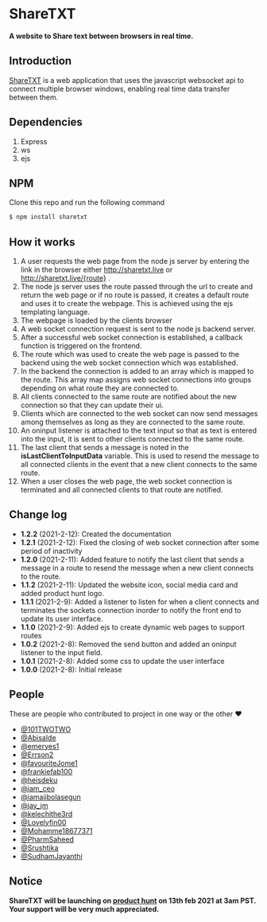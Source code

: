 # ShareTXT

**A website to Share text between browsers in real time.**

## Introduction

[ShareTXT](http://sharetxt.live) is a web application that uses the javascript websocket api to connect multiple browser windows, enabling real time data transfer between them.

## Dependencies 
  1.  Express  
  2.  ws 
  3.  ejs
  
## NPM
Clone this repo and run the following command
```bash
$ npm install sharetxt
```

## How it works 
  1.  A user requests the web page from the node js server by entering the link in the browser either http://sharetxt.live or http://sharetxt.live/{route} .
  2.  The node js server uses the route passed through the url to create and return the web page or if no route is passed, it creates a default route and uses it to create the webpage. This is achieved using the ejs templating language.
  3.  The webpage is loaded by the clients browser
  4.  A web socket connection request is sent to the node js backend server.
  5.  After a successful web socket connection is established, a callback function is triggered on the frontend.
  6.  The route which was used to create the web page is passed to the backend using the web socket connection which was established.
  7.  In the backend the connection is added to an array which is mapped to the route. This array map assigns web socket connections into groups depending on what route they are connected to.
  8.  All clients connected to the same route are notified about the new connection so that they can update their ui.
  9.  Clients which are connected to the web socket can now send messages among themselves as long as they are connected to the same route.
  10.  An oninput listener is attached to the text input so that as text is entered into the input, it is sent to other clients connected to the same route.
  11.   The last client that sends a message is noted in the __isLastClientToInputData__ variable. This is used to resend the message to all connected clients in the event that a new client connects to the same route.
  12.   When a user closes the web page, the web socket connection is terminated and all connected clients to that route are notified.
  
## Change log
* **1.2.2** (2021-2-12): Created the documentation
* **1.2.1** (2021-2-12): Fixed the closing of web socket connection after some period of inactivity
* **1.2.0** (2021-2-11): Added feature to notify the last client that sends a message in a route to resend the message when a new client connects to the route. 
* **1.1.2** (2021-2-11): Updated the website icon, social media card and added product hunt logo.
* **1.1.1** (2021-2-9): Added a listener to listen for when a client connects and terminates the sockets connection inorder to notify the front end to update its user interface.
* **1.1.0** (2021-2-9): Added ejs to create dynamic web pages to support routes
* **1.0.2** (2021-2-8): Removed the send button and added an oninput listener to the input field.
* **1.0.1** (2021-2-8): Added some css to update the user interface
* **1.0.0** (2021-2-8): Initial release

## People
These are people who contributed to project in one way or the other :heart:

*	[@101TWOTWO](https://twitter.com/101TWOTWO)
*	[@Abisalde](https://twitter.com/Abisalde)
*	[@emeryes1](https://twitter.com/emeryes1)
*	[@Errson2](https://twitter.com/Errson)
*	[@favouriteJome1](https://twitter.com/favouriteJome1)
*	[@frankiefab100](https://twitter.com/frankiefab100)
*	[@heisdeku](https://twitter.com/heisdeku)
*	[@iam_ceo](https://twitter.com/iam_ceo)
*	[@iamajibolasegun](https://twitter.com/iamajibolasegun)
*	[@jay_jm](https://twitter.com/jay_jm)
*	[@kelechithe3rd](https://twitter.com/kelechithe3rd)
*	[@Lovelyfin00](https://twitter.com/@lovelyfin00)
*	[@Mohamme18677371](https://twitter.com/Mohamme18677371)
*	[@PharmSaheed](https://twitter.com/PharmSaheed)
*	[@Srushtika](https://twitter.com/Srushtika)
*	[@SudhamJayanthi](https://twitter.com/SudhamJayanthi)

## Notice
**ShareTXT will be launching on [product hunt](https://www.producthunt.com/posts/share-txt?utm_source=github&utm_medium=github) on 13th feb 2021 at 3am PST. Your support will be very much appreciated.**